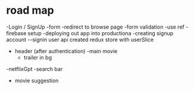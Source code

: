 # road map
-Login / SignUp
-form 
-redirect to browse page
-form validation
-use ref
-firebase setup
-deploying out app into productiona
-creating signup account
--signin user api
created redux store with userSlice

- header (after authentication)
    -main movie
    - trailer in bg

-netflixGpt
-search bar
- movie suggestion